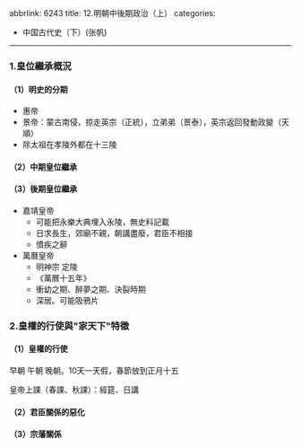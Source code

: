 abbrlink: 6243
title: 12.明朝中後期政治（上）
categories:
  - 中国古代史（下）(张帆)
---
### 1.皇位繼承概況

#### （1）明史的分期

- 惠帝
- 景帝：蒙古南侵，掠走英宗（正統），立弟弟（景泰），英宗返回發動政變（天順）
- 除太祖在孝陵外都在十三陵

#### （2）中期皇位繼承

#### （3）後期皇位繼承

- 嘉靖皇帝
	- 可能把永樂大典埋入永陵，無史料記載
	- 日求長生，郊廟不親，朝講盡廢，君臣不相接
	- 憤疾之辭
- 萬曆皇帝
	- 明神宗 定陵
	- 《萬曆十五年》
	- 衝幼之期、醉夢之期、決裂時期
	- 深居。可能吸鴉片

### 2.皇權的行使與"家天下"特徵

#### （1）皇權的行使

早朝 午朝 晚朝。10天一天假，春節放到正月十五

皇帝上課（春課、秋課）：經筵、日講

#### （2）君臣關係的惡化

#### （3）宗藩關係

